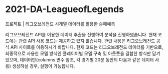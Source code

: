 # 2021-DA-LeagueofLegends
프로젝트 | 리그오브레전드 시계열 데이터를 활용한 승패예측

리그오브레전드 API를 이용한 데이터 추출을 진행하여 분석을 진행하였습니다. 현재 코드에는 관련 API 사용 코드는 제공하고 있지 않습니다. 관련 내용은 리그오브레전드 공식 API 사이트를 이용하시기 바랍니다. 현재 코드는 리그오브레전드 데이터를 기반으로, 최종적으로 사용한 모델 방식인 플레이어별 모델 구축 및 아웃풋을 결합한 방식만 담겨 있으며, 데이터만(columns 변수 참조, 각 경기별 20분 동안의 다음과 같은 데이터 사용) 생성하실 경우, 실행이 가능합니다. 
